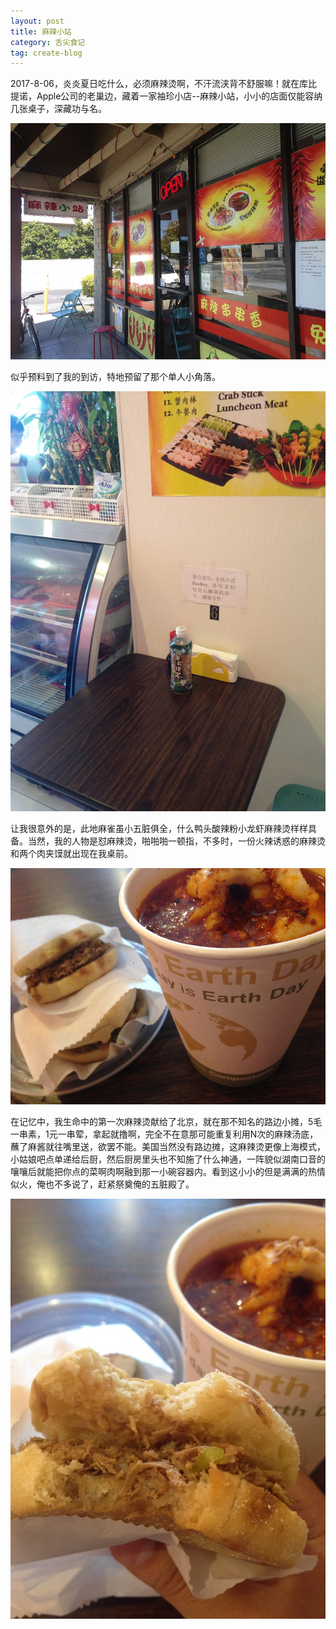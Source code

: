 ```yaml
---
layout: post
title: 麻辣小站
category: 舌尖食记
tag: create-blog
---
```


2017-8-06，炎炎夏日吃什么，必须麻辣烫啊，不汗流浃背不舒服嘛！就在库比提诺，Apple公司的老巢边，藏着一家袖珍小店--麻辣小站，小小的店面仅能容纳几张桌子，深藏功与名。

![1](https://raw.githubusercontent.com/ycj28c/lifeblog/master/images/201708061300/IMG_3268.JPG)

似乎预料到了我的到访，特地预留了那个单人小角落。

![2](https://raw.githubusercontent.com/ycj28c/lifeblog/master/images/201708061300/IMG_3262.JPG)

让我很意外的是，此地麻雀虽小五脏俱全，什么鸭头酸辣粉小龙虾麻辣烫样样具备。当然，我的人物是怼麻辣烫，啪啪啪一顿指，不多时，一份火辣诱惑的麻辣烫和两个肉夹馍就出现在我桌前。

![3](https://raw.githubusercontent.com/ycj28c/lifeblog/master/images/201708061300/IMG_3265.JPG)

在记忆中，我生命中的第一次麻辣烫献给了北京，就在那不知名的路边小摊，5毛一串素，1元一串荤，拿起就撸啊，完全不在意那可能重复利用N次的麻辣汤底，蘸了麻酱就往嘴里送，欲罢不能。美国当然没有路边摊，这麻辣烫更像上海模式，小姑娘吧点单递给后厨，然后厨房里头也不知施了什么神通，一阵貌似湖南口音的嚷嚷后就能把你点的菜啊肉啊融到那一小碗容器内。看到这小小的但是满满的热情似火，俺也不多说了，赶紧祭奠俺的五脏殿了。

![4](https://raw.githubusercontent.com/ycj28c/lifeblog/master/images/201708061300/IMG_3267.JPG)